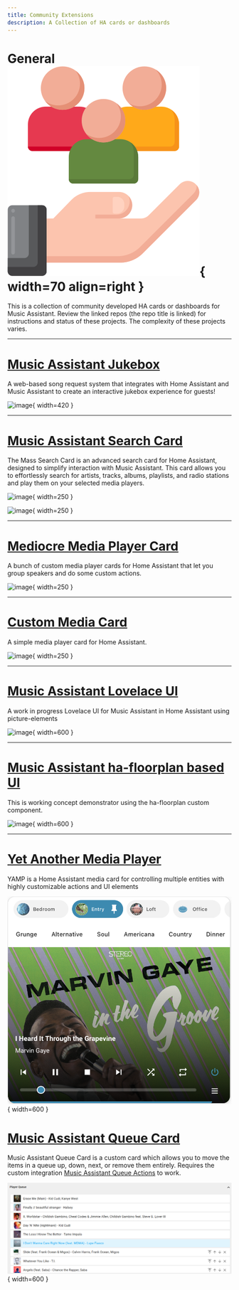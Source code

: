 ```yaml
---
title: Community Extensions
description: A Collection of HA cards or dashboards
---
```


# General ![Preview image](assets/icons/community-extensions-icon.png){ width=70 align=right }
This is a collection of community developed HA cards or dashboards for Music Assistant. Review the linked repos (the repo title is linked) for instructions and status of these projects. The complexity of these projects varies.
***************************************************************
# [Music Assistant Jukebox](https://github.com/DanStennett/HAMusicAssistantJukebox)

A web-based song request system that integrates with Home Assistant and Music Assistant to create an interactive jukebox experience for guests!

![image](https://github.com/DanStennett/HAMusicAssistantJukebox/blob/main/readme_image.jpg?raw=true){ width=420 }
***************************************************************
# [Music Assistant Search Card](https://github.com/fastxl2024/mass-search-card)

The Mass Search Card is an advanced search card for Home Assistant, designed to simplify interaction with Music Assistant. This card allows you to effortlessly search for artists, tracks, albums, playlists, and radio stations and play them on your selected media players.

![image](https://github.com/user-attachments/assets/2dbd3143-ffd8-4bea-8b63-52519ece9f1d){ width=250 }

![image](https://github.com/user-attachments/assets/ce10cadf-bada-444a-87ea-a9d05f0a41db){ width=250 }
***************************************************************
# [Mediocre Media Player Card](https://github.com/antontanderup/mediocre-hass-media-player-cards)

A bunch of custom media player cards for Home Assistant that let you group speakers and do some custom actions.

![image](https://github.com/user-attachments/assets/2178b5d4-ea8f-46cf-9737-149e1da935c5){ width=250 }

***************************************************************
# [Custom Media Card](https://github.com/codemonkey2k5/HomeAssistent-Custom-Media-Card)

A simple media player card for Home Assistant.

![image](https://github.com/user-attachments/assets/03815604-b80d-4aea-ac97-52b5c07aa3b2){ width=250 }
***************************************************************
# [Music Assistant Lovelace UI](https://github.com/rxritalin/Music-Assistant-Lovelace-UI)

A work in progress Lovelace UI for Music Assistant in Home Assistant using picture-elements

![image](https://github.com/user-attachments/assets/3c81c0cb-9290-4e86-afaa-5f9d3d445e02){ width=600 }
***************************************************************
# [Music Assistant ha-floorplan based UI](https://github.com/OzGav/MA-floorplan)

This is working concept demonstrator using the ha-floorplan custom component.

![image](https://github.com/user-attachments/assets/babed2c0-646f-46b6-bdb6-b29f3b34087f){ width=600 }
***************************************************************
# [Yet Another Media Player](https://github.com/jianyu-li/yet-another-media-player)

YAMP is a Home Assistant media card for controlling multiple entities with highly customizable actions and UI elements

![image](https://github.com/jianyu-li/yet-another-media-player/blob/main/Preview/largepreview.png?raw=true){ width=600 }

# [Music Assistant Queue Card](https://github.com/droans/mass_card)

Music Assistant Queue Card is a custom card which allows you to move the items in a queue up, down, next, or remove them entirely. Requires the custom integration [Music Assistant Queue Actions](https://github.com/droans/mass_queue) to work.

![image](https://raw.githubusercontent.com/droans/mass_card/main/static/queue_example.png){ width=600 }
